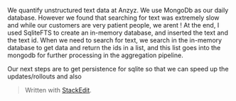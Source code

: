 We quantify unstructured text data at Anzyz. We use MongoDb as our daily database. However we found that searching for text was extremely slow and while our customers are very patient people, we arent ! At the end, I used SqliteFTS to create an in-memory database, and inserted the text and the text id. When we need to search for text, we search in the in-memory database to get data and return the ids in a list, and this list goes into the mongodb for further processing in the aggregation pipeline.

Our next steps are to get persistence for sqlite so that we can speed up the updates/rollouts and also 

> Written with [StackEdit](https://stackedit.io/).
<!--stackedit_data:
eyJoaXN0b3J5IjpbMTczMTI4ODMxNywzMjY1ODgzOCwtMTk0MT
IwNTIwOSwtMzcyMTI0MTUxLDIyNTc5MDkyNiw3MzA5OTgxMTZd
fQ==
-->